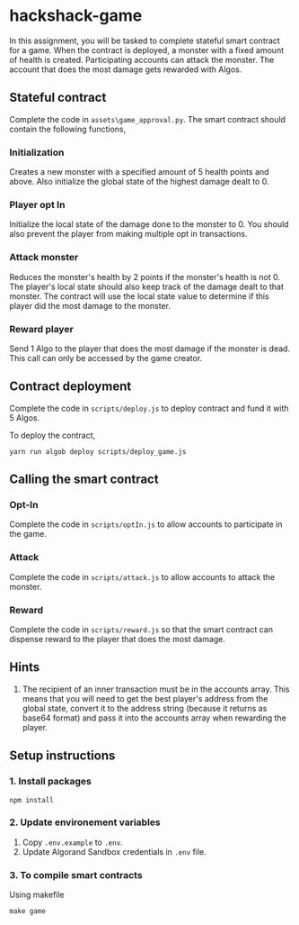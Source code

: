 # hackshack-game
In this assignment, you will be tasked to complete stateful smart contract for a game. When the contract is deployed, a monster with a fixed amount of health is created. Participating accounts can attack the monster. The account that does the most damage gets rewarded with Algos. 

## Stateful contract
Complete the code in `assets\game_approval.py`. The smart contract should contain the following functions,

### Initialization
Creates a new monster with a specified amount of 5 health points and above. Also initialize the global state of the highest damage dealt to 0. 

### Player opt In
Initialize the local state of the damage done to the monster to 0. You should also prevent the player from making multiple opt in transactions.

### Attack monster
Reduces the monster's health by 2 points if the monster's health is not 0. The player's local state should also keep track of the damage dealt to that monster. The contract will use the local state value to determine if this player did the most damage to the monster.

### Reward player
Send 1 Algo to the player that does the most damage if the monster is dead. This call can only be accessed by the game creator.

## Contract deployment
Complete the code in `scripts/deploy.js` to deploy contract and fund it with 5 Algos.

To deploy the contract,
```
yarn run algob deploy scripts/deploy_game.js
```

## Calling the smart contract

### Opt-In
Complete the code in `scripts/optIn.js` to allow accounts to participate in the game.

### Attack
Complete the code in `scripts/attack.js` to allow accounts to attack the monster.

### Reward
Complete the code in `scripts/reward.js` so that the smart contract can dispense reward to the player that does the most damage.

## Hints
1. The recipient of an inner transaction must be in the accounts array. This means that you will need to get the best player's address from the global state, convert it to the address string (because it returns as base64 format) and pass it into the accounts array when rewarding the player.

## Setup instructions

### 1. Install packages
```
npm install
```

### 2. Update environement variables
1. Copy `.env.example` to `.env`.
2. Update Algorand Sandbox credentials in `.env` file.

### 3. To compile smart contracts
Using makefile
```
make game
```